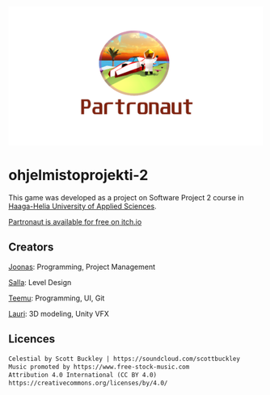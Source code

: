 ![Partronaut cover image](/DocAssets/coverart.png)
# ohjelmistoprojekti-2
This game was developed as a project on Software Project 2 course in [Haaga-Helia University of Applied Sciences](https://www.haaga-helia.fi/en).

[Partronaut is available for free on itch.io](https://temelius.itch.io/partronaut)
## Creators
[Joonas](https://github.com/joonasrom): Programming, Project Management

[Salla](https://github.com/sallasalmi): Level Design

[Teemu](https://github.com/Temelius): Programming, UI, Git

[Lauri](https://github.com/l1l1l1l1l): 3D modeling, Unity VFX
## Licences
```
Celestial by Scott Buckley | https://soundcloud.com/scottbuckley
Music promoted by https://www.free-stock-music.com
Attribution 4.0 International (CC BY 4.0)
https://creativecommons.org/licenses/by/4.0/
```

